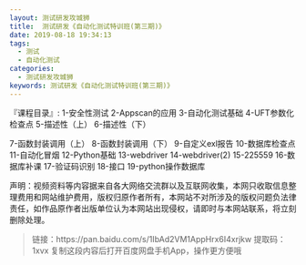 ```yaml
---
layout: 测试研发攻城狮
title:  测试研发《自动化测试特训班(第三期)》
date: 2019-08-18 19:34:13
tags:
  - 测试
  - 自动化测试
categories:
  - 测试研发攻城狮
keywords: 测试研发《自动化测试特训班(第三期)》
---
```

『课程目录』:
1-安全性测试
2-Appscan的应用
3-自动化测试基础
4-UFT参数化检查点
5-描述性（上）
6-描述性（下）
<!-- more --> 
7-函数封装调用（上）
8-函数封装调用（下）
9-自定义exl报告
10-数据库检查点
11-自动化冒烟
12-Python基础
13-webdriver
14-webdriver(2)
15-225559
16-数据库补课
17-验证码识别
18-接口
19-python操作数据库
<div>
    <div class="post-copyright__author">
      <span class="post-copyright-meta">声明：视频资料等内容据来自各大网络交流群以及互联网收集，本网只收取信息整理费用和网站维护费用，版权归原作者所有，本网站不对所涉及的版权问题负法律责任，如作品原作者出版单位认为本网站出现侵权，请即时与本网站联系，将立刻删除处理。 </span>
    </div>
</div>

<blockquote class="blockquote-center">
链接：https://pan.baidu.com/s/1IbAd2VM1AppHrx6I4xrjkw 
提取码：1xvx 
复制这段内容后打开百度网盘手机App，操作更方便哦
</blockquote>

